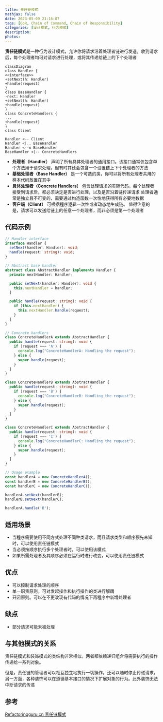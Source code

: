 ```yaml
---
title: 责任链模式
mathjax: false
date: 2023-05-09 21:16:07
tags: [CoR, Chain of Command, Chain of Responsibility]
categories: [设计模式, 行为模式]
description:
photos:
---
```


**责任链模式**是一种行为设计模式，允许你将请求沿着处理者链进行发送。收到请求后，每个处理者均可对请求进行处理，或将其传递给链上的下个处理者

```mermaid
classDiagram
class Handler {
<<interface>>
+setNext(h: Handler)
+handle(request)
}
class BaseHandler {
-next: Handler
+setNext(h: Handler)
+handle(request)
}
class ConcreteHandlers {
...
+handle(request)
}
class Client

Handler <-- Client
Handler <|.. BaseHandler
Handler <--o BaseHandler
BaseHandler <|-- ConcreteHandlers
```

<!--more-->

- **处理者（Handler）** 声明了所有具体处理者的通用接口。该接口通常仅包含单个方法用于请求处理，但有时其还会包含一个设置链上下个处理者的方法
- **基础处理者（Base Handler）** 是一个可选的类，你可以将所有处理者共用的样本代码放置在其中
- **具体处理者（Concrete Handlers）** 包含处理请求的实际代码。每个处理者接受到请求后，都必须决定是否进行处理，以及是否沿着链传递请求
 处理者通常是独立且不可变的，需要通过构造函数一次性地获得所有必要地数据
- **客户端（Client）** 可根据程序逻辑一次性或者动态地生成链。
  值得注意的是，请求可以发送给链上的任意一个处理者，而非必须是第一个处理者

## 代码示例

```typescript
// Handler interface
interface Handler {
  setNext(handler: Handler): void;
  handle(request: string): void;
}

// Abstract base handler
abstract class AbstractHandler implements Handler {
  private nextHandler: Handler;

  public setNext(handler: Handler): void {
    this.nextHandler = handler;
  }

  public handle(request: string): void {
    if (this.nextHandler) {
      this.nextHandler.handle(request);
    }
  }
}

// Concrete handlers
class ConcreteHandlerA extends AbstractHandler {
  public handle(request: string): void {
    if (request === 'A') {
      console.log("ConcreteHandlerA: Handling the request");
    } else {
      super.handle(request);
    }
  }
}

class ConcreteHandlerB extends AbstractHandler {
  public handle(request: string): void {
    if (request === 'B') {
      console.log("ConcreteHandlerB: Handling the request");
    } else {
      super.handle(request);
    }
  }
}

class ConcreteHandlerC extends AbstractHandler {
  public handle(request: string): void {
    if (request === 'C') {
      console.log("ConcreteHandlerC: Handling the request");
    } else {
      super.handle(request);
    }
  }
}

// Usage example
const handlerA = new ConcreteHandlerA();
const handlerB = new ConcreteHandlerB();
const handlerC = new ConcreteHandlerC();

handlerA.setNext(handlerB);
handlerB.setNext(handlerC);

handlerA.handle('B');
```

## 适用场景

- 当程序需要使用不同方式处理不同种类请求，而且请求类型和顺序预先未知时，可以使用责任链模式
- 当必须按顺序执行多个处理者时，可以使用该模式
- 如果所需处理者及其顺序必须在运行时进行改变，可以使用责任链模式

## 优点

- 可以控制请求处理的顺序
- 单一职责原则。可对发起操作和执行操作的类进行解耦
- 开闭原则。可以在不更改现有代码的情况下再程序中新增处理者

## 缺点

- 部分请求可能未被处理

## 与其他模式的关系

责任链模式和装饰模式的类结构非常相似。两者都依赖递归组合将需要执行的操作传递给一系列对象。

但是，责任链的管理者可以相互独立地执行一切操作，还可以随时停止传递请求。另一方面，各种装饰可以在遵循基本接口的情况下扩展对象的行为。此外装饰无法中断请求的传递

## 参考

[Refactoringguru.cn 责任链模式](https://refactoringguru.cn/design-patterns/chain-of-responsibility)

